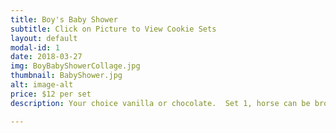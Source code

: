 ```yaml
---
title: Boy's Baby Shower
subtitle: Click on Picture to View Cookie Sets
layout: default
modal-id: 1
date: 2018-03-27
img: BoyBabyShowerCollage.jpg
thumbnail: BabyShower.jpg
alt: image-alt
price: $12 per set
description: Your choice vanilla or chocolate.  Set 1, horse can be brown or blue  

---
```

